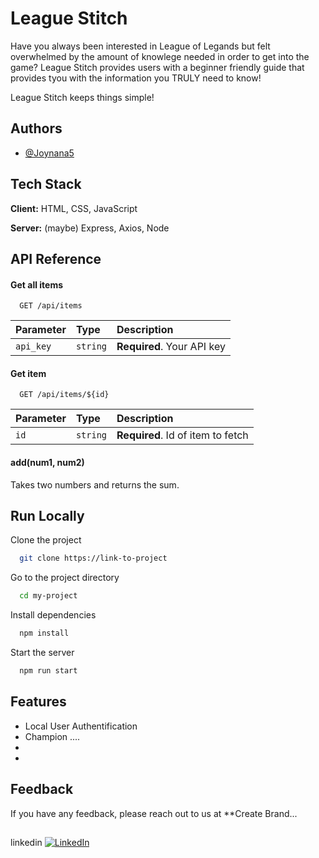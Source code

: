 # League Stitch

Have you always been interested in League of Legands but felt overwhelmed by the amount of knowlege needed in order to get into the game? League Stitch provides users with a beginner friendly guide that provides tyou with the information you TRULY need to know!

League Stitch keeps things simple! 


## Authors

- [@Joynana5](https://www.github.com/Joynana5)


## Tech Stack

**Client:** HTML, CSS, JavaScript

**Server:** (maybe) Express, Axios, Node


## API Reference

#### Get all items

```http
  GET /api/items
```

| Parameter | Type     | Description                |
| :-------- | :------- | :------------------------- |
| `api_key` | `string` | **Required**. Your API key |

#### Get item

```http
  GET /api/items/${id}
```

| Parameter | Type     | Description                       |
| :-------- | :------- | :-------------------------------- |
| `id`      | `string` | **Required**. Id of item to fetch |

#### add(num1, num2)

Takes two numbers and returns the sum.


## Run Locally

Clone the project

```bash
  git clone https://link-to-project
```

Go to the project directory

```bash
  cd my-project
```

Install dependencies

```bash
  npm install
```

Start the server

```bash
  npm run start
```


## Features

- Local User Authentification
- Champion ....
- 
- 


## Feedback

If you have any feedback, please reach out to us at **Create Brand...


## 

linkedin 
[![LinkedIn](https://img.shields.io/badge/LinkedIn-%230077B5.svg?logo=linkedin&logoColor=white)](https://linkedin.com/in/www.linkedin.com/in/joynae-whitehurst) 





